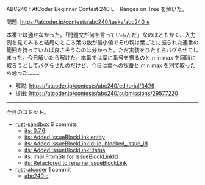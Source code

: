 ABC240 : AtCoder Beginner Contest 240 E - Ranges on Tree を解いた。

問題: <https://atcoder.jp/contests/abc240/tasks/abc240_e>

本番では通せなかった。「問題文が何を言っているんだ」なのはともかく、入力例を見てみると結局のところ葉の数が最小値でその親は葉ごとに振られた連番の範囲を持っていれば良さそうなのは分かった。ただ実装をひたすらバグらせてしまった。今日解いたら解けた。本番では葉に番号を振るのと min max を同時に取ろうとしてバグらせたのだけど、今日は葉への採番と min max を別で取ったら通った……。

- 解説: <https://atcoder.jp/contests/abc240/editorial/3426>
- 提出: <https://atcoder.jp/contests/abc240/submissions/29577220>

---

今日のコミット。

- [rust-sandbox](https://github.com/bouzuya/rust-sandbox) 6 commits
  - [its: 0.7.6](https://github.com/bouzuya/rust-sandbox/commit/0ac2d5a1cadf8e9ef3a758a5ca4a7c594bdcaa86)
  - [its: Added IssueBlockLink entity](https://github.com/bouzuya/rust-sandbox/commit/ade0339dad470a25f758fe008b594369ffd71e61)
  - [its: Added IssueBlockLinkId::id, blocked_issue_id](https://github.com/bouzuya/rust-sandbox/commit/43c9ffecd7a18dde73c8d0ce4f6efd848e7472e8)
  - [its: Added IssueBlockLinkStatus](https://github.com/bouzuya/rust-sandbox/commit/1821b5c6bf7762637566ff075e792ec6b918bc93)
  - [its: impl FromStr for IssueBlockLinkId](https://github.com/bouzuya/rust-sandbox/commit/acc7b293cc59e434be4e11de84fb4babf4d9593d)
  - [its: Refactored to rename IssueBlockLink](https://github.com/bouzuya/rust-sandbox/commit/50419473076b2f29e4f874d805913fd9fabfc0ef)
- [rust-atcoder](https://github.com/bouzuya/rust-atcoder) 1 commit
  - [abc240 e](https://github.com/bouzuya/rust-atcoder/commit/fd867bdd137fce493d51d724009a1aa9c6e74d44)
